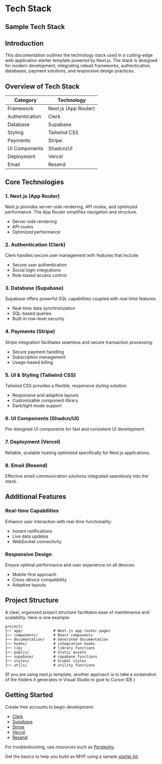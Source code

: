# **Tech Stack**

## Sample Tech Stack

## Introduction

This documentation outlines the technology stack used in a cutting-edge web application starter template powered by Next.js. The stack is designed for modern development, integrating robust frameworks, authentication, databases, payment solutions, and responsive design practices.

## Overview of Tech Stack

| Category       | Technology                |
|----------------|---------------------------|
| Framework      | Next.js (App Router)   |
| Authentication | Clerk                     |
| Database       | Supabase                  |
| Styling        | Tailwind CSS              |
| Payments       | Stripe                    |
| UI Components  | Shadcn/UI                 |
| Deployment     | Vercel                    |
| Email          | Resend                    |

## Core Technologies

### 1. Next.js (App Router)

Next.js provides server-side rendering, API routes, and optimized performance. The App Router simplifies navigation and structure.

- Server-side rendering
- API routes
- Optimized performance

### 2. Authentication (Clerk)

Clerk handles secure user management with features that include:

- Secure user authentication
- Social login integrations
- Role-based access control

### 3. Database (Supabase)

Supabase offers powerful SQL capabilities coupled with real-time features.

- Real-time data synchronization
- SQL-based queries
- Built-in row-level security

### 4. Payments (Stripe)

Stripe integration facilitates seamless and secure transaction processing:

- Secure payment handling
- Subscription management
- Usage-based billing

### 5. UI & Styling (Tailwind CSS)

Tailwind CSS provides a flexible, responsive styling solution:

- Responsive and adaptive layouts
- Customizable component library
- Dark/light mode support

### 6. UI Components (Shadcn/UI)

Pre-designed UI components for fast and consistent UI development.

### 7. Deployment (Vercel)

Reliable, scalable hosting optimized specifically for Next.js applications.

### 8. Email (Resend)

Effective email communication solutions integrated seamlessly into the stack.

## Additional Features

### Real-time Capabilities

Enhance user interaction with real-time functionality:

- Instant notifications
- Live data updates
- WebSocket connectivity

### Responsive Design

Ensure optimal performance and user experience on all devices:

- Mobile-first approach
- Cross-device compatibility
- Adaptive layouts

## Project Structure

A clear, organized project structure facilitates ease of maintenance and scalability.  Here is one example:

```
project/
├── app/              # Next.js app router pages
├── components/       # React components
├── documentation/    # Generated documentation
├── hooks/            # integration hooks
├── lib/              # library functions
├── public/           # Static assets
├── supabase/         # supabase functions
├── styles/           # Global styles
├── utils/            # utility functions
```

(If you are using next.js template, another approach is to take a screenshot of the folders it generates in Visual Studio to give to Cursor IDE.)

## Getting Started

Create free accounts to begin development:

- [Clerk](https://clerk.com)
- [Supabase](https://supabase.com)
- [Stripe](https://stripe.com)
- [Vercel](https://vercel.com)
- [Resend](https://resend.com)

For troubleshooting, use resources such as [Perplexity](https://perplexity.com/).

Get the basics to help you build an MVP using a sample [starter kit](https://vercel.com/templates/next.js).




